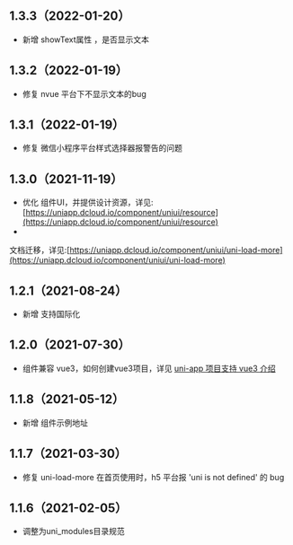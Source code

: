## 1.3.3（2022-01-20）

- 新增 showText属性 ，是否显示文本

## 1.3.2（2022-01-19）

- 修复 nvue 平台下不显示文本的bug

## 1.3.1（2022-01-19）

- 修复 微信小程序平台样式选择器报警告的问题

## 1.3.0（2021-11-19）

- 优化
  组件UI，并提供设计资源，详见:[https://uniapp.dcloud.io/component/uniui/resource](https://uniapp.dcloud.io/component/uniui/resource)
-

文档迁移，详见:[https://uniapp.dcloud.io/component/uniui/uni-load-more](https://uniapp.dcloud.io/component/uniui/uni-load-more)

## 1.2.1（2021-08-24）

- 新增 支持国际化

## 1.2.0（2021-07-30）

- 组件兼容 vue3，如何创建vue3项目，详见 [uni-app 项目支持 vue3 介绍](https://ask.dcloud.net.cn/article/37834)

## 1.1.8（2021-05-12）

- 新增 组件示例地址

## 1.1.7（2021-03-30）

- 修复 uni-load-more 在首页使用时，h5 平台报 'uni is not defined' 的 bug

## 1.1.6（2021-02-05）

- 调整为uni_modules目录规范
